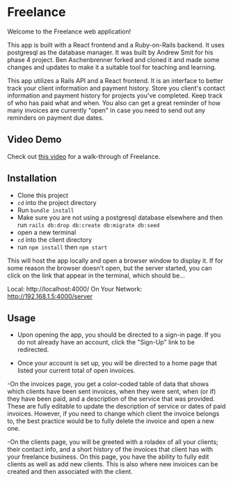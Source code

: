 # Freelance

Welcome to the Freelance web application!

This app is built with a React frontend and a Ruby-on-Rails backend. It uses postgresql as the database manager. It was built by Andrew Smit for his phase 4 project. Ben Aschenbrenner forked and cloned it and made some changes and updates to make it a suitable tool for teaching and learning.

This app utilizes a Rails API and a React frontend. It is an interface to better track your client information and payment history. Store you client's contact information and payment history for projects you've completed. Keep track of who has paid what and when. You also can get a great reminder of how many invoices are currently "open" in case you need to send out any reminders on payment due dates. 

## Video Demo

Check out [this video](https://www.youtube.com/watch?v=x9Iei1Yjqng) for a walk-through of Freelance.

## Installation

- Clone this project
- `cd` into the project directory
- Run `bundle install`
- Make sure you are not using a postgresql database elsewhere and then run `rails db:drop db:create db:migrate db:seed`
- open a new terminal
- `cd` into the client directory
- run `npm install` then `npm start`

This will host the app locally and open a browser window to display it. If for some reason the browser doesn't open, but the server started, you can click on the link that appear in the terminal, which should be...

Local:            http://localhost:4000/
On Your Network:  http://192.168.1.5:4000/server

## Usage

- Upon opening the app, you should be directed to a sign-in page. If you do not already have an account, click the "Sign-Up" link to be redirected.

- Once your account is set up, you will be directed to a home page that listed your current total of open invoices. 

-On the invoices page, you get a color-coded table of data that shows which clients have been sent invoices, when they were sent, when (or if) they have been paid, and a description of the service that was provided. These are fully editable to update the description of service or dates of paid invoices. However, if you need to change which client the invoice belongs to, the best practice would be to fully delete the invoice and open a new one.

-On the clients page, you will be greeted with a roladex of all your clients; their contact info, and a short history of the invoices that client has with your freelance business. On this page, you have the ability to fully edit clients as well as add new clients. This is also where new invoices can be created and then associated with the client.